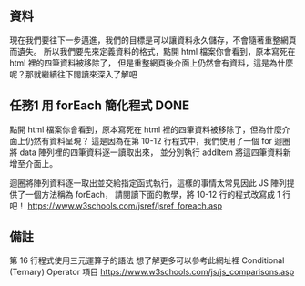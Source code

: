 ## 資料
現在我們要往下一步邁進，我們的目標是可以讓資料永久儲存，不會隨著重整網頁而遺失。
所以我們要先來定義資料的格式，點開 html 檔案你會看到，原本寫死在 html 裡的四筆資料被移除了，
但是重整網頁後介面上仍然會有資料，這是為什麼呢？那就繼續往下閱讀來深入了解吧

## 任務1 用 forEach 簡化程式 DONE
點開 html 檔案你會看到，原本寫死在 html 裡的四筆資料被移除了，但為什麼介面上仍然有資料呈現？
這是因為在第 10-12 行程式中，我們使用了一個 for 迴圈將 data 陣列裡的四筆資料逐一讀取出來，
並分別執行 addItem 將這四筆資料新增至介面上。

迴圈將陣列資料逐一取出並交給指定函式執行，這樣的事情太常見因此 JS 陣列提供了一個方法稱為 forEach，
請閱讀下面的教學，將 10-12 行的程式改寫成 1 行吧！
https://www.w3schools.com/jsref/jsref_foreach.asp

## 備註
第 16 行程式使用三元運算子的語法
想了解更多可以參考此網址裡 Conditional (Ternary) Operator 項目
https://www.w3schools.com/js/js_comparisons.asp